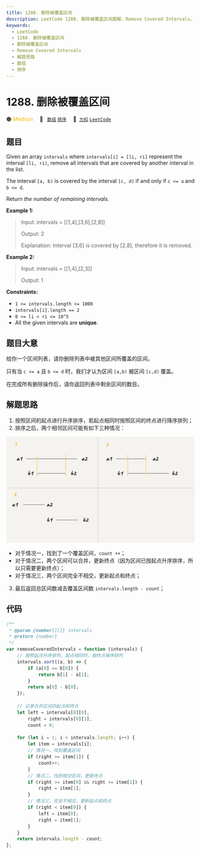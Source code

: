 ```yaml
---
title: 1288. 删除被覆盖区间
description: LeetCode 1288. 删除被覆盖区间题解，Remove Covered Intervals，包含解题思路、复杂度分析以及完整的 JavaScript 代码实现。
keywords:
  - LeetCode
  - 1288. 删除被覆盖区间
  - 删除被覆盖区间
  - Remove Covered Intervals
  - 解题思路
  - 数组
  - 排序
---
```


# 1288. 删除被覆盖区间

🟠 <font color=#ffb800>Medium</font>&emsp; 🔖&ensp; [`数组`](/tag/array.md) [`排序`](/tag/sorting.md)&emsp; 🔗&ensp;[`力扣`](https://leetcode.cn/problems/remove-covered-intervals) [`LeetCode`](https://leetcode.com/problems/remove-covered-intervals)

## 题目

Given an array `intervals` where `intervals[i] = [li, ri]` represent the
interval `[li, ri)`, remove all intervals that are covered by another interval
in the list.

The interval `[a, b)` is covered by the interval `[c, d)` if and only if `c <=
a` and `b <= d`.

Return _the number of remaining intervals_.

**Example 1:**

> Input: intervals = [[1,4],[3,6],[2,8]]
>
> Output: 2
>
> Explanation: Interval [3,6] is covered by [2,8], therefore it is removed.

**Example 2:**

> Input: intervals = [[1,4],[2,3]]
>
> Output: 1

**Constraints:**

- `1 <= intervals.length <= 1000`
- `intervals[i].length == 2`
- `0 <= li < ri <= 10^5`
- All the given intervals are **unique**.

## 题目大意

给你一个区间列表，请你删除列表中被其他区间所覆盖的区间。

只有当 `c <= a` 且 `b <= d` 时，我们才认为区间 `[a,b)` 被区间 `[c,d)` 覆盖。

在完成所有删除操作后，请你返回列表中剩余区间的数目。

## 解题思路

1.  按照区间的起点进行升序排序，若起点相同时按照区间的终点进行降序排列；
2.  排序之后，两个相邻区间可能有如下三种情况：

![](../image/1288.png)

- 对于情况一，找到了一个覆盖区间，`count ++`；
- 对于情况二，两个区间可以合并，更新终点（因为区间已按起点升序排序，所以只需要更新终点）；
- 对于情况三，两个区间完全不相交，更新起点和终点；

3. 最后返回总区间数减去覆盖区间数 `intervals.length - count`；

## 代码

```javascript
/**
 * @param {number[][]} intervals
 * @return {number}
 */
var removeCoveredIntervals = function (intervals) {
	// 按照起点升序排列，起点相同时，按终点降序排列
	intervals.sort((a, b) => {
		if (a[0] == b[0]) {
			return b[1] - a[1];
		}
		return a[0] - b[0];
	});

	// 记录合并区间的起点和终点
	let left = intervals[0][0],
		right = intervals[0][1],
		count = 0;

	for (let i = 1; i < intervals.length; i++) {
		let item = intervals[i];
		// 情况一，找到覆盖区间
		if (right >= item[1]) {
			count++;
		}
		// 情况二，找到相交区间，更新终点
		if (right >= item[0] && right <= item[1]) {
			right = item[1];
		}
		// 情况三，完全不相交，更新起点和终点
		if (right < item[0]) {
			left = item[0];
			right = item[1];
		}
	}
	return intervals.length - count;
};
```
